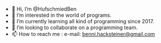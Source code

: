 - 👋 Hi, I’m @HufschmiedBen
- 👀 I’m interested in the world of programs.
- 🌱 I’m currently learning all kind of programming since 2017.
- 💞️ I’m looking to collaborate on a programming team.
- 📫 How to reach me : 
      e-mail: benni.hacksteiner@gmail.com

<!---
HufschmiedBen/HufschmiedBen is a ✨ special ✨ repository because its `README.md` (this file) appears on your GitHub profile.
You can click the Preview link to take a look at your changes.
--->
